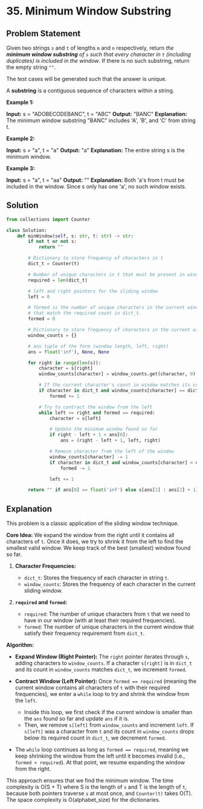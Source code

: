 
# 35. Minimum Window Substring

## Problem Statement

Given two strings `s` and `t` of lengths `m` and `n` respectively, return *the **minimum window substring** of `s` such that every character in `t` (including duplicates) is included in the window*. If there is no such substring, return the empty string `""`.

The test cases will be generated such that the answer is unique.

A **substring** is a contiguous sequence of characters within a string.

**Example 1:**

**Input:** s = "ADOBECODEBANC", t = "ABC"
**Output:** "BANC"
**Explanation:** The minimum window substring "BANC" includes 'A', 'B', and 'C' from string t.

**Example 2:**

**Input:** s = "a", t = "a"
**Output:** "a"
**Explanation:** The entire string s is the minimum window.

**Example 3:**

**Input:** s = "a", t = "aa"
**Output:** ""
**Explanation:** Both 'a's from t must be included in the window. Since s only has one 'a', no such window exists.

## Solution

```python
from collections import Counter

class Solution:
    def minWindow(self, s: str, t: str) -> str:
        if not t or not s:
            return ""

        # Dictionary to store frequency of characters in t
        dict_t = Counter(t)

        # Number of unique characters in t that must be present in window
        required = len(dict_t)

        # left and right pointers for the sliding window
        left = 0

        # formed is the number of unique characters in the current window
        # that match the required count in dict_t.
        formed = 0

        # Dictionary to store frequency of characters in the current window
        window_counts = {}

        # ans tuple of the form (window length, left, right)
        ans = float('inf'), None, None

        for right in range(len(s)):
            character = s[right]
            window_counts[character] = window_counts.get(character, 0) + 1

            # If the current character's count in window matches its count in t
            if character in dict_t and window_counts[character] == dict_t[character]:
                formed += 1

            # Try to contract the window from the left
            while left <= right and formed == required:
                character = s[left]

                # Update the minimum window found so far
                if right - left + 1 < ans[0]:
                    ans = (right - left + 1, left, right)

                # Remove character from the left of the window
                window_counts[character] -= 1
                if character in dict_t and window_counts[character] < dict_t[character]:
                    formed -= 1

                left += 1

        return "" if ans[0] == float('inf') else s[ans[1] : ans[2] + 1]
```

## Explanation

This problem is a classic application of the sliding window technique.

**Core Idea:** We expand the window from the right until it contains all characters of `t`. Once it does, we try to shrink it from the left to find the smallest valid window. We keep track of the best (smallest) window found so far.

1.  **Character Frequencies:**
    -   `dict_t`: Stores the frequency of each character in string `t`.
    -   `window_counts`: Stores the frequency of each character in the current sliding window.

2.  **`required` and `formed`:**
    -   `required`: The number of unique characters from `t` that we need to have in our window (with at least their required frequencies).
    -   `formed`: The number of unique characters in the current window that satisfy their frequency requirement from `dict_t`.

**Algorithm:**

-   **Expand Window (Right Pointer):** The `right` pointer iterates through `s`, adding characters to `window_counts`. If a character `s[right]` is in `dict_t` and its count in `window_counts` matches `dict_t`, we increment `formed`.

-   **Contract Window (Left Pointer):** Once `formed == required` (meaning the current window contains all characters of `t` with their required frequencies), we enter a `while` loop to try and shrink the window from the `left`.
    -   Inside this loop, we first check if the current window is smaller than the `ans` found so far and update `ans` if it is.
    -   Then, we remove `s[left]` from `window_counts` and increment `left`. If `s[left]` was a character from `t` and its count in `window_counts` drops below its required count in `dict_t`, we decrement `formed`.

-   The `while` loop continues as long as `formed == required`, meaning we keep shrinking the window from the left until it becomes invalid (i.e., `formed < required`). At that point, we resume expanding the window from the right.

This approach ensures that we find the minimum window. The time complexity is O(S + T) where S is the length of `s` and T is the length of `t`, because both pointers traverse `s` at most once, and `Counter(t)` takes O(T). The space complexity is O(alphabet_size) for the dictionaries.
